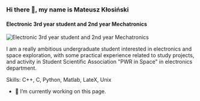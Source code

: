 ### Hi there 👋, my name is Mateusz Kłosiński
#### Electronic 3rd year student and 2nd year Mechatronics
![Electronic 3rd year student and 2nd year Mechatronics](https://encrypted-tbn0.gstatic.com/images?q=tbn:ANd9GcTzcuKNPGlCJtM14LWK2ehv7iLpmsMfEqyenpYd8QjrBw&s)

I am a really ambitious undergraduate student interested in electronics and space
exploration, with some practical experience related to study projects, and activity in
Student Scientific Association "PWR in Space" in electronics department.

Skills: C++, C, Python, Matlab, LateX, Unix

- 🔭 I’m currently working on this page. 




